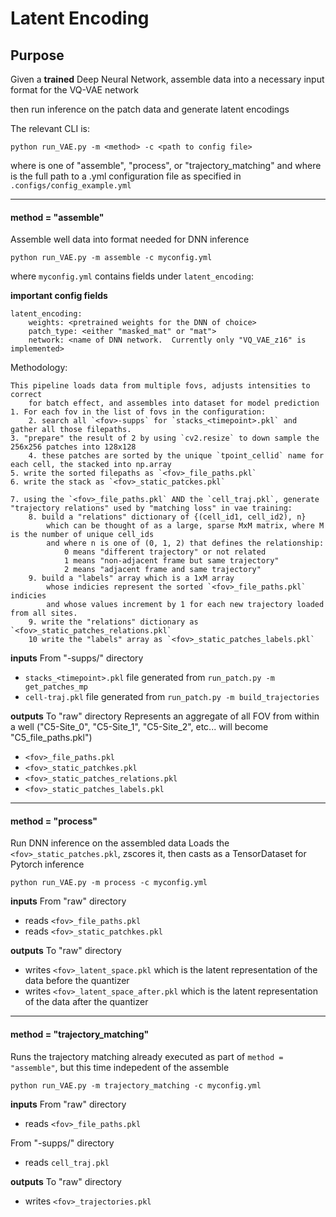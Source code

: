# Latent Encoding

## Purpose

Given a **trained** Deep Neural Network, assemble data into a necessary input format for the VQ-VAE network

then run inference on the patch data and generate latent encodings

The relevant CLI is:
```text
python run_VAE.py -m <method> -c <path to config file>
```

where <method> is one of "assemble", "process", or "trajectory_matching" and 
where <path to config file> is the full path to a .yml configuration file as specified in `.configs/config_example.yml`

--------------------------------------------
#### **method = "assemble"**

Assemble well data into format needed for DNN inference

```text
python run_VAE.py -m assemble -c myconfig.yml
```

where `myconfig.yml` contains fields under `latent_encoding`:

**important config fields**
```text
latent_encoding:
    weights: <pretrained weights for the DNN of choice>
    patch_type: <either "masked_mat" or "mat">
    network: <name of DNN network.  Currently only "VQ_VAE_z16" is implemented>

```

Methodology:
```text
This pipeline loads data from multiple fovs, adjusts intensities to correct
    for batch effect, and assembles into dataset for model prediction
1. For each fov in the list of fovs in the configuration:
    2. search all `<fov>-supps` for `stacks_<timepoint>.pkl` and gather all those filepaths.
3. "prepare" the result of 2 by using `cv2.resize` to down sample the 256x256 patches into 128x128
    4. these patches are sorted by the unique `tpoint_cellid` name for each cell, the stacked into np.array
5. write the sorted filepaths as `<fov>_file_paths.pkl`
6. write the stack as `<fov>_static_patckes.pkl`

7. using the `<fov>_file_paths.pkl` AND the `cell_traj.pkl`, generate "trajectory relations" used by "matching loss" in vae training:
    8. build a "relations" dictionary of {(cell_id1, cell_id2), n} 
        which can be thought of as a large, sparse MxM matrix, where M is the number of unique cell_ids
        and where n is one of (0, 1, 2) that defines the relationship:
            0 means "different trajectory" or not related
            1 means "non-adjacent frame but same trajectory"
            2 means "adjacent frame and same trajectory"
    9. build a "labels" array which is a 1xM array 
        whose indicies represent the sorted `<fov>_file_paths.pkl` indicies
        and whose values increment by 1 for each new trajectory loaded from all sites.
    9. write the "relations" dictionary as `<fov>_static_patches_relations.pkl`
    10 write the "labels" array as `<fov>_static_patches_labels.pkl`
```

**inputs**
From "<fov>-supps/<fov>" directory
- `stacks_<timepoint>.pkl` file generated from `run_patch.py -m get_patches_mp`
- `cell-traj.pkl` file generated from `run_patch.py -m build_trajectories`

**outputs**
To "raw" directory
Represents an aggregate of all FOV from within a well ("C5-Site_0", "C5-Site_1", "C5-Site_2", etc... will become "C5_file_paths.pkl")
- `<fov>_file_paths.pkl`
- `<fov>_static_patchkes.pkl`
- `<fov>_static_patches_relations.pkl`
- `<fov>_static_patches_labels.pkl`

-------------------------------------------
#### **method = "process"**

Run DNN inference on the assembled data
Loads the `<fov>_static_patches.pkl`, zscores it, then casts as a TensorDataset for Pytorch inference


```text
python run_VAE.py -m process -c myconfig.yml
```

**inputs**
From "raw" directory
- reads `<fov>_file_paths.pkl`
- reads `<fov>_static_patchkes.pkl`

**outputs**
To "raw" directory
- writes `<fov>_latent_space.pkl`
    which is the latent representation of the data before the quantizer
- writes `<fov>_latent_space_after.pkl`
    which is the latent representation of the data after the quantizer


-------------------------------------------
#### **method = "trajectory_matching"**

Runs the trajectory matching already executed as part of `method = "assemble"`, but this time indepedent of the assemble

```text
python run_VAE.py -m trajectory_matching -c myconfig.yml
```

**inputs**
From "raw" directory
- reads `<fov>_file_paths.pkl`

From "<fov>-supps/<fov>" directory
- reads `cell_traj.pkl`

**outputs**
To "raw" directory
- writes `<fov>_trajectories.pkl`


